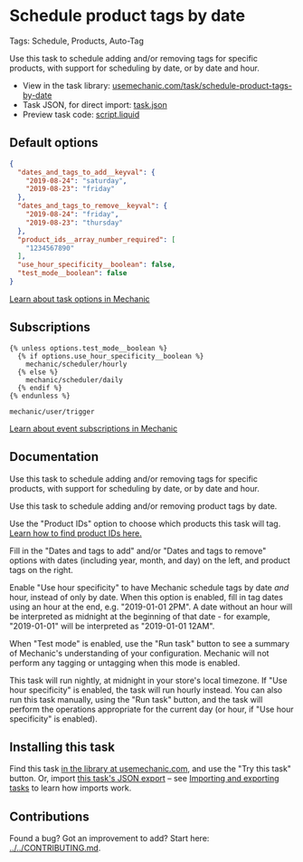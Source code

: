 # Schedule product tags by date

Tags: Schedule, Products, Auto-Tag

Use this task to schedule adding and/or removing tags for specific products, with support for scheduling by date, or by date and hour.

* View in the task library: [usemechanic.com/task/schedule-product-tags-by-date](https://usemechanic.com/task/schedule-product-tags-by-date)
* Task JSON, for direct import: [task.json](../../tasks/schedule-product-tags-by-date.json)
* Preview task code: [script.liquid](./script.liquid)

## Default options

```json
{
  "dates_and_tags_to_add__keyval": {
    "2019-08-24": "saturday",
    "2019-08-23": "friday"
  },
  "dates_and_tags_to_remove__keyval": {
    "2019-08-24": "friday",
    "2019-08-23": "thursday"
  },
  "product_ids__array_number_required": [
    "1234567890"
  ],
  "use_hour_specificity__boolean": false,
  "test_mode__boolean": false
}
```

[Learn about task options in Mechanic](https://docs.usemechanic.com/article/471-task-options)

## Subscriptions

```liquid
{% unless options.test_mode__boolean %}
  {% if options.use_hour_specificity__boolean %}
    mechanic/scheduler/hourly
  {% else %}
    mechanic/scheduler/daily
  {% endif %}
{% endunless %}

mechanic/user/trigger
```

[Learn about event subscriptions in Mechanic](https://docs.usemechanic.com/article/408-subscriptions)

## Documentation

Use this task to schedule adding and/or removing tags for specific products, with support for scheduling by date, or by date and hour.

Use this task to schedule adding and/or removing product tags by date.

Use the "Product IDs" option to choose which products this task will tag. [Learn how to find product IDs here.](https://help.usemechanic.com/en/articles/2946120-how-do-i-find-an-id-for-a-product-collection-order-or-something-else)

Fill in the "Dates and tags to add" and/or "Dates and tags to remove" options with dates (including year, month, and day) on the left, and product tags on the right.

Enable "Use hour specificity" to have Mechanic schedule tags by date _and_ hour, instead of only by date. When this option is enabled, fill in tag dates using an hour at the end, e.g. "2019-01-01 2PM". A date without an hour will be interpreted as midnight at the beginning of that date - for example, "2019-01-01" will be interpreted as "2019-01-01 12AM".

When "Test mode" is enabled, use the "Run task" button to see a summary of Mechanic's understanding of your configuration. Mechanic will not perform any tagging or untagging when this mode is enabled.

This task will run nightly, at midnight in your store's local timezone. If "Use hour specificity" is enabled, the task will run hourly instead. You can also run this task manually, using the "Run task" button, and the task will perform the operations appropriate for the current day (or hour, if "Use hour specificity" is enabled).

## Installing this task

Find this task [in the library at usemechanic.com](https://usemechanic.com/task/schedule-product-tags-by-date), and use the "Try this task" button. Or, import [this task's JSON export](../../tasks/schedule-product-tags-by-date.json) – see [Importing and exporting tasks](https://docs.usemechanic.com/article/505-importing-and-exporting-tasks) to learn how imports work.

## Contributions

Found a bug? Got an improvement to add? Start here: [../../CONTRIBUTING.md](../../CONTRIBUTING.md).
